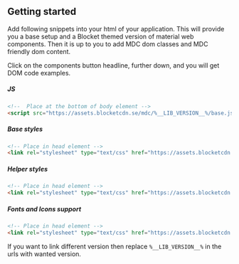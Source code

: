 ## Getting started

Add following snippets into your html of your application. This will provide you a base setup and a Blocket themed version of material web components. Then it is up to you to add MDC dom classes and MDC friendly dom content.

Click on the components button headline, further down, and you will get DOM code examples.

##### JS
``` html
<!--  Place at the bottom of body element -->
<script src="https://assets.blocketcdn.se/mdc/%__LIB_VERSION__%/base.js"></script>
```

##### Base styles
``` html
<!-- Place in head element -->
<link rel="stylesheet" type="text/css" href="https://assets.blocketcdn.se/mdc/%__LIB_VERSION__%/base.js" />
```

##### Helper styles
``` html
<!-- Place in head element -->
<link rel="stylesheet" type="text/css" href="https://assets.blocketcdn.se/mdc/%__LIB_VERSION__%/helpers.js" />
```

##### Fonts and Icons support
``` html
<!-- Place in head element -->
<link rel="stylesheet" type="text/css" href="https://assets.blocketcdn.se/mdc/%__LIB_VERSION__%/font-styles.js" />
```


If you want to link different version then replace `%__LIB_VERSION__%` in the urls with wanted version.